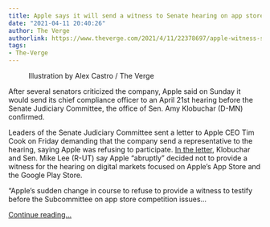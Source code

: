 ```yaml
---
title: Apple says it will send a witness to Senate hearing on app stores after all
date: "2021-04-11 20:40:26"
author: The Verge
authorlink: https://www.theverge.com/2021/4/11/22378697/apple-witness-senate-judiciary-hearing-antitrust-app-stores
tags:
- The-Verge
---
```

<figure>
      <img alt="" src="https://cdn.vox-cdn.com/thumbor/vxvfy5MYV2A2o2l-kYDwt8pylbc=/0x0:2040x1360/1310x873/cdn.vox-cdn.com/uploads/chorus_image/image/69109994/acstro_190902_apple_event_0004.0.0.jpg" />
        <figcaption>Illustration by Alex Castro / The Verge</figcaption>
    </figure>

  <p id="jjupRR">After several senators criticized the company, Apple said on Sunday it would send its chief compliance officer to an April 21st hearing before the Senate Judiciary Committee, the office of Sen. Amy Klobuchar (D-MN) confirmed. </p>
<p id="78tDaB">Leaders of the Senate Judiciary Committee sent a letter to Apple CEO Tim Cook on Friday demanding that the company send a representative to the hearing, saying Apple was refusing to participate. <a href="https://www.klobuchar.senate.gov/public/_cache/files/6/e/6e3e8f7c-adf3-4f0a-ae4d-429ebdee5e7b/EBBA9ECB053293C7011FBA308652C607.2021.04.09-ltr-to-tcook-apple.pdf">In the letter</a>, Klobuchar and Sen. Mike Lee (R-UT) say Apple “abruptly” decided not to provide a witness for the hearing on digital markets focused on Apple’s App Store and the Google Play Store.</p>
<p id="n3jmNZ">“Apple’s sudden change in course to refuse to provide a witness to testify before the Subcommittee on app store competition issues...</p>
  <p>
    <a href="https://www.theverge.com/2021/4/11/22378697/apple-witness-senate-judiciary-hearing-antitrust-app-stores">Continue reading&hellip;</a>
  </p>
